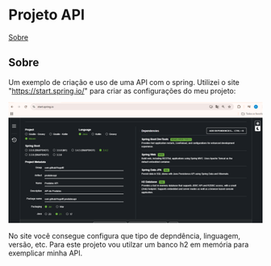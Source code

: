 # Projeto API

 [Sobre](#Sobre)


## Sobre

Um exemplo de criação e uso de uma API com o spring. Utilizei o site "https://start.spring.io/" para criar as configurações do meu projeto:

![imagem local](imagem_readme/start_spring.png)

No site você consegue configura que tipo de depndência, linguagem, versão, etc. Para este projeto vou utilzar um banco h2 em memória para exemplicar minha API.
